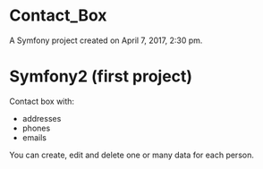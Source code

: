 Contact_Box
===========

A Symfony project created on April 7, 2017, 2:30 pm.

# Symfony2 (first project)

Contact box with:

  - addresses
  - phones
  - emails
 
You can create, edit and delete one or many data for each person.
